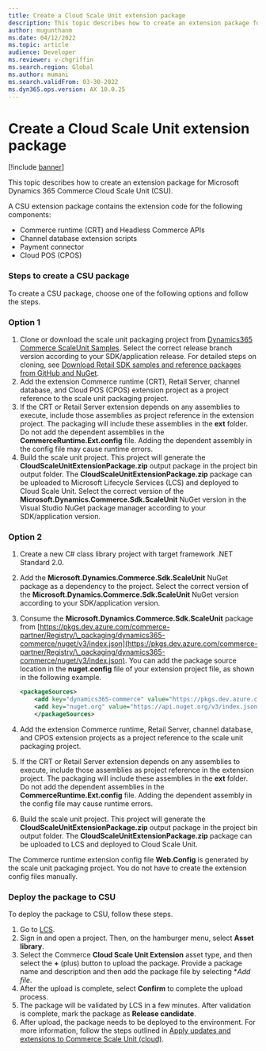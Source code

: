 ```yaml
---
title: Create a Cloud Scale Unit extension package
description: This topic describes how to create an extension package for Microsoft Dynamics 365 Commerce Cloud Scale Unit.
author: mugunthanm
ms.date: 04/12/2022
ms.topic: article
audience: Developer
ms.reviewer: v-chgriffin
ms.search.region: Global
ms.author: mumani
ms.search.validFrom: 03-30-2022
ms.dyn365.ops.version: AX 10.0.25
---
```


# Create a Cloud Scale Unit extension package

[!include [banner](../includes/banner.md)]

This topic describes how to create an extension package for Microsoft Dynamics 365 Commerce Cloud Scale Unit (CSU). 

A CSU extension package contains the extension code for the following components:

- Commerce runtime (CRT) and Headless Commerce APIs
- Channel database extension scripts
- Payment connector
- Cloud POS (CPOS)

### Steps to create a CSU package

To create a CSU package, choose one of the following options and follow the steps.

### Option 1

1. Clone or download the scale unit packaging project from [Dynamics365 Commerce ScaleUnit Samples](https://github.com/microsoft/Dynamics365Commerce.ScaleUnit). Select the correct release branch version according to your SDK/application release. For detailed steps on cloning, see [Download Retail SDK samples and reference packages from GitHub and NuGet](retail-sdk/sdk-github.md).
1. Add the extension Commerce runtime (CRT), Retail Server, channel database, and Cloud POS (CPOS) extension project as a project reference to the scale unit packaging project.
1. If the CRT or Retail Server extension depends on any assemblies to execute, include those assemblies as project reference in the extension project. The packaging will include these assemblies in the **ext** folder. Do not add the dependent assemblies in the **CommerceRuntime.Ext.config** file. Adding the dependent assembly in the config file may cause runtime errors.
1. Build the scale unit project. This project will generate the **CloudScaleUnitExtensionPackage.zip** output package in the project bin output folder. The **CloudScaleUnitExtensionPackage.zip** package can be uploaded to Microsoft Lifecycle Services (LCS) and deployed to Cloud Scale Unit. Select the correct version of the **Microsoft.Dynamics.Commerce.Sdk.ScaleUnit** NuGet version in the Visual Studio NuGet package manager according to your SDK/application version.

### Option 2

1. Create a new C# class library project with target framework .NET Standard 2.0.
1. Add the **Microsoft.Dynamics.Commerce.Sdk.ScaleUnit** NuGet package as a dependency to the project. Select the correct version of the **Microsoft.Dynamics.Commerce.Sdk.ScaleUnit** NuGet version according to your SDK/application version.
1. Consume the **Microsoft.Dynamics.Commerce.Sdk.ScaleUnit** package from [https://pkgs.dev.azure.com/commerce-partner/Registry/\_packaging/dynamics365-commerce/nuget/v3/index.json](https://pkgs.dev.azure.com/commerce-partner/Registry/\_packaging/dynamics365-commerce/nuget/v3/index.json). You can add the package source location in the **nuget.config** file of your extension project file, as shown in the following example.

    ```xml
    <packageSources>
        <add key="dynamics365-commerce" value="https://pkgs.dev.azure.com/commerce-partner/Registry/_packaging/dynamics365-commerce/nuget/v3/index.json" />
        <add key="nuget.org" value="https://api.nuget.org/v3/index.json" />
        </packageSources>
    ```

1. Add the extension Commerce runtime, Retail Server, channel database, and CPOS extension projects as a project reference to the scale unit packaging project.
1. If the CRT or Retail Server extension depends on any assemblies to execute, include those assemblies as project reference in the extension project. The packaging will include these assemblies in the **ext** folder. Do not add the dependent assemblies in the **CommerceRuntime.Ext.config** file. Adding the dependent assembly in the config file may cause runtime errors.
1. Build the scale unit project. This project will generate the **CloudScaleUnitExtensionPackage.zip** output package in the project bin output folder. The **CloudScaleUnitExtensionPackage.zip** package can be uploaded to LCS and deployed to Cloud Scale Unit.

The Commerce runtime extension config file **Web.Config** is generated by the scale unit packaging project. You do not have to create the extension config files manually.

### Deploy the package to CSU

To deploy the package to CSU, follow these steps.

1. Go to [LCS](https://lcs.dynamics.com/v2).
1. Sign in and open a project. Then, on the hamburger menu, select **Asset library**.
1. Select the Commerce **Cloud Scale Unit Extension** asset type, and then select the **+** (plus) button to upload the package. Provide a package name and description and then add the package file by selecting **Add file*.
1. After the upload is complete, select **Confirm** to complete the upload process.
1. The package will be validated by LCS in a few minutes. After validation is complete, mark the package as **Release candidate**.
1. After upload, the package needs to be deployed to the environment. For more information, follow the steps outlined in [Apply updates and extensions to Commerce Scale Unit (cloud)](../../fin-ops-core/dev-itpro/deployment/update-retail-channel.md).
